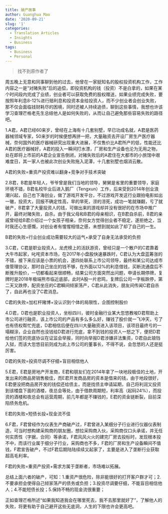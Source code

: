 ```yaml
---
title: 破产故事
author: Guanghua Mao
date: '2020-09-21'
slug: '1'
categories:
  - Translation Articles
  - Insights
  - Business
tags:
  - Business
  - Personal
---
```


>找不到原作者了

周五晚上无意和同事聊到他的过去，他曾在一家挺知名的股权投资机构工作，工作内容之一是“对赌失败”后的追偿，即投资机构的钱（投资）不是白拿的，如果在某个时间段内完成了业绩，创业者可以获取免费的股权赠送，如果业绩完成失败，要按照年利息8-12%进行赔利息和投资本金给投资人，而不少创业者会创业失败，那不仅会面临钱财耗尽的困境，同时还被人持续追债，聊到这些事情，我想也许该学习查理芒格老先生总结他人是如何失败的，从而让自己避免那些容易失败的路径吧。

 1.A君，A君已经60来岁，曾经在上海有十几套别墅，早已功成名就，A君是医药器械领域专家，50来岁的时候便想再拼一把，大量融资去开设厂房生产医疗器械，奈何国外的医疗器械研究出现重大进展，不仅售价比A君所产的低，性能还比A君的医疗器械好，A君的投入一瞬间打水漂，厂房和生产设备也沦为无用之物，处在即将上市前的A君企业宣告倒闭，对赌失败后的A君住在大都市的小旅馆中艰难度日，其一家人也被此次创业失败拖入泥潭，十几套别墅也烟消云散。

 A君的失败=重资产投资难以翻身+竞争对手技术突破

 2.B君，B君是年轻人，爷爷曾是我们当地的领导，舅舅是省里的重要领导，家庭环境不错，B君名校毕业后进入鹅厂（Tengxun）工作，后来受到2014年创业浪潮兴起，自己也下海创业，做了游戏开发平台，不过游戏开发这行业跟拍电影如出一辙，投资大，回报不确定性高，旱的旱死，涝的涝死，成功一笔就赚翻，亏了就破产，B君拿了大量投资人的钱，可做出来的游戏却并没有很好的在市场中推广开，最终对赌失败，自杀。由于我父母和B君的母亲相识，在B君自杀前，B君的亲戚曾经给B君介绍过一个女孩子相亲，奈何女方觉得创业者不稳定，遂拒绝之，当时我还心生感慨，对创业者有惺惺相惜之感，未想到就如此了却了自己的一生。

 B君的失败=行业创业成功需要较大的运气+承受了自身无法承受的负担

 3.C君，C君是职业投资人，龙虎榜上的活跃游资，曾经只是一个散户的C君靠着大牛市起家，叱咤资本市场，在2017年小盘股快速暴跌时，C君认为大盘蓝筹涨的不错，接下来应该是小票的机会，遂四处联系上市公司领导，最终和某公司达成市值管理协议，那时自己坐庄的钱不够，在外面以12%的利息借钱，买断流通盘后不断推升股价，一切都看起来很顺畅，结果公司方面突然出问题，申请长期停牌，复牌时是2018年极端熊市临近底部，此时A股一片悲鸣，复牌后公司一字板跌停，第二天又跌停，配资坐庄的C君瞬间倾家荡产，C君从此消失，朋友间传闻C君自杀了，自此再也没了C君消息。



 C君的失败=加杠杆赌博+没认识到个体的局限性，企图控制股价

 4.D君，D君也是职业投资人，坐标四川，彼时金融行业某大忽悠教唆D君帮助上市公司进行融资，该上市公司的产品有多么多么好，赚钱了股价就一飞冲天，亏了也有债权帮忙兜底，D君相信后便在四川大量融资进入该项目，该项目最终亏的一塌糊涂，企业自然也没钱给D君进行兜底，拿不到钱的投资人一怒之下，便把D君给他们签的兜底协议在证监会举报，同时向举报D君涉嫌非法集资，D君自此锒铛入狱，而该大忽悠目前则成为此上市公司的董事长，不得不说，会忽悠的人还是挺厉害。

 D君的失败=投资尽调不仔细+盲目相信他人

 5.E君，E君是房地产开发商，E君和朋友们在2014年拿了一块地段极佳的土地，开发出来的商品房销售极佳，而E君开发商品房的资本是借来的钱，由于地段很好，E君便没把商品房开发的钱偿还给债主，而是找债主申请延期，自己将利润又投资到该楼盘下面的酒楼，夜总会等处，由于借款周期短，利率高（起码24%），而投资的酒楼和夜总会有运营周期，前几年都是不赚钱的，E君的资金链断裂，目前深陷债务危机。

 E君的失败=短债长投+现金流不佳

 6.F君，F君曾经作为仪表生产商破产过，F君曾进入某细分子行业进行仪器仪表制造，可当时想构建采购商的朋友圈，想拉采购商入伙，采购商仅口头承诺，并无任何实质性（字据，合同）等承诺，F君风风火火的建完厂房去投标时，发现根本投不中，而该行业属于细分子行业，采购商也不多，F君的厂房和生产设备瞬间不值钱，F君宣告破产，不过F君后期陆陆续续又起家了，主要是进入了垄断行业获取超高毛利率。

 F君的失败=重资产投资+需求方属于垄断者，市场难以拓展。

 总结上面六者的破产，可知：1.重资产很危险，除非能很好的打开客户群才可；2.不要承担会使得自己倾家荡产的债务或负担；3.投资尽调要仔细，不能盲目相信他人；4.不能短债长投；5.保持不畅的现金流很重要；

 正如查理芒格所述“如果我知道我会在哪里死去，我不去那里就好了”，了解他人的失败，将更有助于自己避开这些无底洞，人生的下限也许会更高吧。